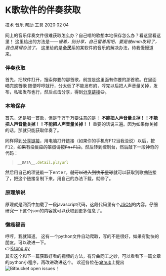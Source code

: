 # K歌软件的伴奏获取

<key>技术</key>
<key>音乐</key>
<key>帮助</key>
<key>工具</key>
<date>2020 02 04</date>

网上的音乐伴奏文件很难获取怎么办？自己唱的歌想本地保存怎么办？看这里看这里！  这里给出的方法是——*慢着，别分享，自己留着用吧，要是被emm发现了，我也莫得办法了。*  这里给的是**全民**系的某软件的音乐的解决办法，待我慢慢道来。

### 伴奏获取

首先，把软件打开，搜索你要的那首歌，前提是这里面有你要的那首歌。在里面 ~~唱完这首歌~~ 随便哼哼就行，分太低了不能发布的，哼完以后把人声音量关掉，发布，私密发布也行，然后点击分享，得到[分享链接](https://node.kg.qq.com/personal?uid=6398958d222e348b3c&lang=zh_Hans)😃。

### 本地保存

首先，还是唱一首歌，但是千万千万要注意的是！ **不能把人声音量关掉！！不能把人声音量关掉！！不能把人声音量关掉！！** 重要的话说三遍。因为如果你关掉的话，那就只能获取伴奏了。

同样得到[分享链接](https://node.kg.qq.com/personal?uid=6398958d222e348b3c&lang=zh_Hans)，用电脑打开链接（如果你的手机有F12当我没说）以后，按<kbd>F12</kbd>，~~如果有没反应的笨蛋请按<kbd>Fn</kbd>+<kbd>F12</kbd>~~。然后转到控制台，然后敲下一段神奇的代码：
> ``` javascript
> __DATA__.detail.playurl
> ```
然后用自己的项链敲一下<kbd>enter</kbd>，~~就可以进入到快乐星球~~就可以获取到歌曲链接了，把这个链接复制下来，用自己的办法下载，就🉑了。

### 原理解说

原理就是网页中加载了一段javascript代码，这段代码里有个[JSON](../index.html?自己搜！给你惯的)的内容。仔细研究一下这个json的内容就可以获取到更多信息了。

### 懒癌福音

哼哼，我就知道。
这有一个python文件自动爬取，写的不是很好，如果有勤快的朋友，可以改进一下。  
👉[Ksong.py](../pan/Ksong.py)  
其实这个和下一篇获取好看的视频的方法，有异曲同工之妙，可以看看下一篇文章的python小程序，再改进改进这个。
欢迎各位在[github](https://github.com/Williamrjw/FantasticTools)上提出![Bitbucket open issues](https://img.shields.io/bitbucket/issues-raw/Williamrjw/FantasticTools?style=social)！